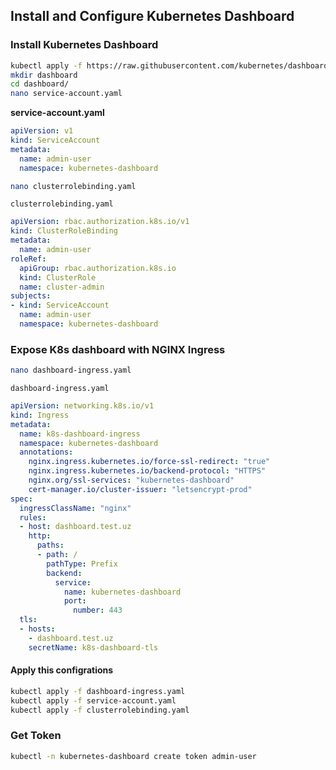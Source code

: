 ## Install and Configure Kubernetes Dashboard

### Install Kubernetes Dashboard

```bash
kubectl apply -f https://raw.githubusercontent.com/kubernetes/dashboard/v2.7.0/aio/deploy/recommended.yaml --namespace=kubernetes-dashboard
mkdir dashboard
cd dashboard/
nano service-account.yaml
```

**service-account.yaml**

```yaml
apiVersion: v1
kind: ServiceAccount
metadata:
  name: admin-user
  namespace: kubernetes-dashboard
```

```bash
nano clusterrolebinding.yaml
```
`clusterrolebinding.yaml`

```yaml
apiVersion: rbac.authorization.k8s.io/v1
kind: ClusterRoleBinding
metadata:
  name: admin-user
roleRef:
  apiGroup: rbac.authorization.k8s.io
  kind: ClusterRole
  name: cluster-admin
subjects:
- kind: ServiceAccount
  name: admin-user
  namespace: kubernetes-dashboard
```

### Expose K8s dashboard with NGINX Ingress 

```bash
nano dashboard-ingress.yaml
```

`dashboard-ingress.yaml`

```yaml
apiVersion: networking.k8s.io/v1
kind: Ingress
metadata:
  name: k8s-dashboard-ingress
  namespace: kubernetes-dashboard
  annotations:
    nginx.ingress.kubernetes.io/force-ssl-redirect: "true"
    nginx.ingress.kubernetes.io/backend-protocol: "HTTPS"
    nginx.org/ssl-services: "kubernetes-dashboard"
    cert-manager.io/cluster-issuer: "letsencrypt-prod"
spec:
  ingressClassName: "nginx"
  rules:
  - host: dashboard.test.uz
    http:
      paths:
      - path: /
        pathType: Prefix
        backend:
          service:
            name: kubernetes-dashboard
            port:
              number: 443
  tls:
  - hosts:
    - dashboard.test.uz
    secretName: k8s-dashboard-tls
```

#### Apply this configrations

```bash
kubectl apply -f dashboard-ingress.yaml
kubectl apply -f service-account.yaml
kubectl apply -f clusterrolebinding.yaml
```

### Get Token

```bash
kubectl -n kubernetes-dashboard create token admin-user
```